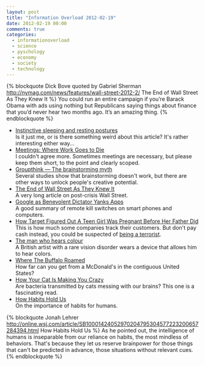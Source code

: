 ```yaml
---
layout: post
title: "Information Overload 2012-02-19"
date: 2012-02-19 00:00
comments: true
categories:
  - informationoverload
  - science
  - pyschology
  - economy
  - society
  - technology
---
```

{% blockquote Dick Bove quoted by Gabriel Sherman http://nymag.com/news/features/wall-street-2012-2/ The End of Wall Street As They Knew It %}
You could run an entire campaign if you’re Barack Obama with ads using nothing but Republicans saying things about finance that you’d never hear two months ago. It’s an amazing thing.
{% endblockquote %}

* [Instinctive sleeping and resting postures](http://www.ncbi.nlm.nih.gov/pmc/articles/PMC1119282/)<br>Is it just me, or is there something weird about this article? It's rather interesting either way...
* [Meetings: Where Work Goes to Die](http://www.codinghorror.com/blog/2012/02/meetings-where-work-goes-to-die.html)<br>I couldn't agree more. Sometimes meetings are necessary, but please keep them short, to the point and clearly scoped.
* [Groupthink — The brainstorming myth](http://www.newyorker.com/reporting/2012/01/30/120130fa_fact_lehrer?currentPage=all)<br>Several studies show that brainstorming doesn't work, but there are other ways to unlock people's creative potential.
* [The End of Wall Street As They Knew It](http://nymag.com/news/features/wall-street-2012-2/)<br>A very long article on post-crisis Wall Street.
* [Google as Benevolent Dictator Yanks Apps](http://www.bloomberg.com/news/2012-02-15/google-as-benevolent-dictator-yanks-smartphone-apps-with-kill-switch-tech.html)<br>A good summary of remote kill switches on smart phones and computers.
* [How Target Figured Out A Teen Girl Was Pregnant Before Her Father Did](http://www.forbes.com/sites/kashmirhill/2012/02/16/how-target-figured-out-a-teen-girl-was-pregnant-before-her-father-did/)<br>This is how much some companies track their customers. But don't pay cash instead, you could be suspected of [being a terrorist](http://boingboing.net/2012/02/14/fbi-says-paying-cash-for-coffe.html).
* [The man who hears colour](http://www.bbc.co.uk/news/magazine-16681630)<br>A British artist with a rare vision disorder wears a device that allows him to hear colors.
* [Where The Buffalo Roamed](http://www.datapointed.net/2009/09/distance-to-nearest-mcdonalds/)<br>How far can you get from a McDonald's in the contiguous United States?
* [How Your Cat Is Making You Crazy](http://www.theatlantic.com/magazine/archive/2012/03/how-your-cat-is-making-you-crazy/8873/?single_page=true)<br>Are bacteria transmitted by cats messing with our brains? This one is a fascinating read.
* [How Habits Hold Us](http://online.wsj.com/article/SB10001424052970204795304577223200657284394.html)<br>On the importance of habits for humans.

{% blockquote Jonah Lehrer http://online.wsj.com/article/SB10001424052970204795304577223200657284394.html How Habits Hold Us %}
As he pointed out, the intelligence of humans is inseparable from our reliance on habits, the most mindless of behaviors. That's because they let us reserve brainpower for those things that can't be predicted in advance, those situations without relevant cues.
{% endblockquote %}
